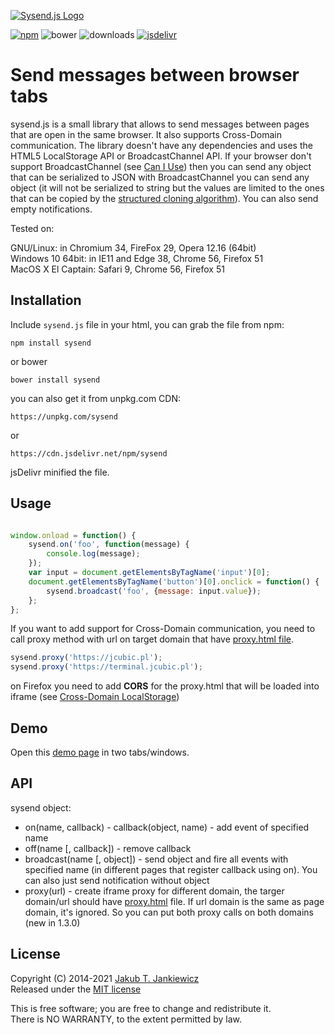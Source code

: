 [![Sysend.js Logo](https://github.com/jcubic/sysend.js/blob/master/assets/logo.svg?raw=true)](https://github.com/jcubic/sysend.js)

[![npm](https://img.shields.io/badge/npm-1.3.5-blue.svg)](https://www.npmjs.com/package/sysend)
![bower](https://img.shields.io/badge/bower-1.3.5-yellow.svg)
![downloads](https://img.shields.io/npm/dt/sysend.svg)
[![jsdelivr](https://img.shields.io/jsdelivr/npm/hm/sysend)](https://www.jsdelivr.com/package/npm/sysend)

# Send messages between browser tabs

sysend.js is a small library that allows to send messages between pages that are
open in the same browser. It also supports Cross-Domain communication. The library doesn't have
any dependencies and uses the HTML5 LocalStorage API or BroadcastChannel API.
If your browser don't support BroadcastChannel (see [Can I Use](https://caniuse.com/#feat=broadcastchannel))
then you can send any object that can be serialized to JSON with BroadcastChannel you can send any object
(it will not be serialized to string but the values are limited to the ones that can be copied by
the [structured cloning algorithm](https://html.spec.whatwg.org/multipage/structured-data.html#structured-clone)).
You can also send empty notifications.


Tested on:

GNU/Linux: in Chromium 34, FireFox 29, Opera 12.16 (64bit)<br/>
Windows 10 64bit: in IE11 and Edge 38, Chrome 56, Firefox 51<br/>
MacOS X El Captain: Safari 9, Chrome 56, Firefox 51

## Installation

Include `sysend.js` file in your html, you can grab the file from npm:

```
npm install sysend
```

or bower


```
bower install sysend
```

you can also get it from unpkg.com CDN:

```
https://unpkg.com/sysend
```

or

```
https://cdn.jsdelivr.net/npm/sysend
```

jsDelivr minified the file.

## Usage

```javascript

window.onload = function() {
    sysend.on('foo', function(message) {
        console.log(message);
    });
    var input = document.getElementsByTagName('input')[0];
    document.getElementsByTagName('button')[0].onclick = function() {
        sysend.broadcast('foo', {message: input.value});
    };
};
```

If you want to add support for Cross-Domain communication, you need to call proxy method with url on target domain
that have [proxy.html file](https://github.com/jcubic/sysend.js/blob/master/proxy.html).

```javascript
sysend.proxy('https://jcubic.pl');
sysend.proxy('https://terminal.jcubic.pl');
```

on Firefox you need to add **CORS** for the proxy.html that will be loaded into iframe (see [Cross-Domain LocalStorage](https://jcubic.wordpress.com/2014/06/20/cross-domain-localstorage/))

## Demo

Open this [demo page](http://jcubic.pl/sysend.php) in two tabs/windows.

## API

sysend object:

* on(name, callback) - callback(object, name) - add event of specified name
* off(name [, callback]) - remove callback
* broadcast(name [, object]) - send object and fire all events with specified name (in different pages that register callback using on). You can also just send notification without object
* proxy(url) - create iframe proxy for different domain, the targer domain/url should have [proxy.html](https://github.com/jcubic/sysend.js/blob/master/proxy.html) file. If url domain is the same as page domain, it's ignored. So you can put both proxy calls on both domains (new in 1.3.0)

## License

Copyright (C) 2014-2021 [Jakub T. Jankiewicz](http://jcubic.pl/me)<br/>
Released under the [MIT license](https://opensource.org/licenses/MIT)

This is free software; you are free to change and redistribute it.<br/>
There is NO WARRANTY, to the extent permitted by law.

